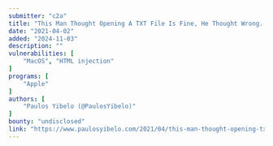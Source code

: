 ```yaml
---
submitter: "c2a"
title: "This Man Thought Opening A TXT File Is Fine, He Thought Wrong. MacOS CVE-2019-8761"
date: "2021-04-02"
added: "2024-11-03"
description: ""
vulnerabilities: [
    "MacOS", "HTML injection"
]
programs: [
    "Apple"
]
authors: [
    "Paulos Yibelo (@PaulosYibelo)"
]
bounty: "undisclosed"
link: "https://www.paulosyibelo.com/2021/04/this-man-thought-opening-txt-file-is.html"
---
```




